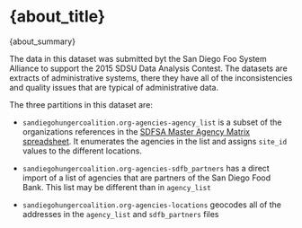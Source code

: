 
# {about_title}

{about_summary}


The data in this dataset was submitted byt the San Diego Foo System Alliance to support the 2015 SDSU Data Analysis Contest. The datasets are extracts of administrative systems, there they have all of the inconsistencies and quality issues that are typical of administrative data. 

The three partitions in this dataset are: 

* `sandiegohungercoalition.org-agencies-agency_list`  is a subset of the organizations references in the [SDFSA Master Agency Matrix spreadsheet](http://ds.civicknowledge.org/sandiegohungercoalition.org/Agency%20Matrix.xlsx). It enumerates the agencies in the list and assigns `site_id` values to the different locations. 

* `sandiegohungercoalition.org-agencies-sdfb_partners`  has a direct import of  a list of agencies that are partners of the San Diego Food Bank. This list may be different than in `agency_list`

* `sandiegohungercoalition.org-agencies-locations` geocodes all of the addresses in the `agency_list` and `sdfb_partners` files

